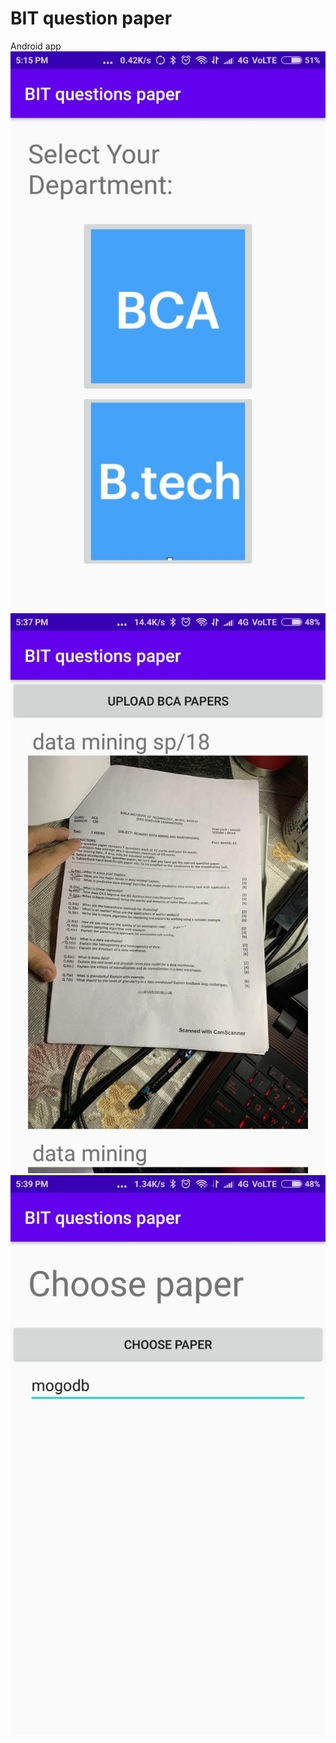 # BIT question paper
 Android app
![GitHub Logo](SelectBranch.jpeg)
![GitHub Logo](QuestionsPaper.jpeg
)
![GitHub Logo](PaperName.jpeg)






